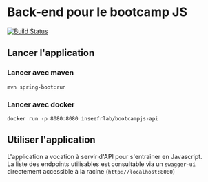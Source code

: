 # Back-end pour le bootcamp JS

[![Build Status](https://travis-ci.org/InseeFrLab/BootcampJS-API.svg?branch=master)](https://travis-ci.org/InseeFrLab/BootcampJS-API)

## Lancer l'application

### Lancer avec maven

```
mvn spring-boot:run
```

### Lancer avec docker

```
docker run -p 8080:8080 inseefrlab/bootcampjs-api
```

## Utiliser l'application

L'application a vocation à servir d'API pour s'entrainer en Javascript.  
La liste des endpoints utilisables est consultable via un `swagger-ui` directement accessible à la racine (`http://localhost:8080`)
